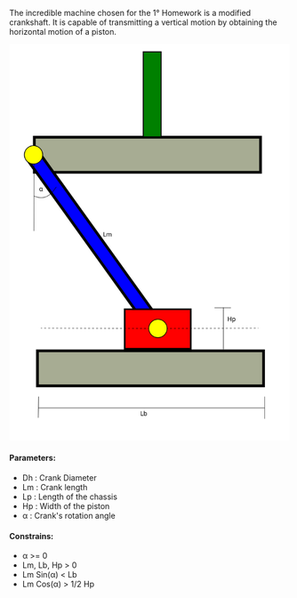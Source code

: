 The incredible machine chosen for the 1° Homework is a modified crankshaft.
It is capable of transmitting a vertical motion by obtaining the horizontal motion of a piston.

![](https://github.com/gabrielesala/meccanismo_di_spinta/blob/main/meccanismo_di_spinta.svg)



#### Parameters:
* Dh : Crank Diameter
* Lm : Crank length
* Lp : Length of the chassis 
* Hp : Width of the piston
* α : Crank's rotation angle 

#### Constrains: 
- α >= 0 
- Lm, Lb, Hp > 0 
- Lm Sin(α) < Lb 
- Lm Cos(α) > 1/2 Hp
